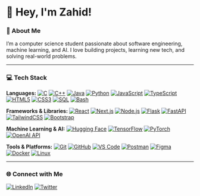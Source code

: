 # 👋 Hey, I'm Zahid!

### 💫 About Me  
I’m a computer science student passionate about software engineering, machine learning, and AI. I love building projects, learning new tech, and solving real-world problems.

---

### 💻 Tech Stack

**Languages:**
[![C](https://img.shields.io/badge/C-00599C?logo=c&logoColor=white)](#)
[![C++](https://img.shields.io/badge/C++-%2300599C.svg?logo=c%2B%2B&logoColor=white)](#)
[![Java](https://img.shields.io/badge/Java-%23ED8B00.svg?logo=openjdk&logoColor=white)](#)
[![Python](https://img.shields.io/badge/Python-3776AB?logo=python&logoColor=white)](#)
[![JavaScript](https://img.shields.io/badge/JavaScript-F7DF1E?logo=javascript&logoColor=black)](#)
[![TypeScript](https://img.shields.io/badge/TypeScript-3178C6?logo=typescript&logoColor=white)](#)
[![HTML5](https://img.shields.io/badge/HTML5-E34F26?logo=html5&logoColor=white)](#)
[![CSS3](https://img.shields.io/badge/CSS3-1572B6?logo=css3&logoColor=white)](#)
[![SQL](https://img.shields.io/badge/SQL-003B57?logo=sqlite&logoColor=white)](#)
[![Bash](https://img.shields.io/badge/Bash-4EAA25?logo=gnubash&logoColor=white)](#)

**Frameworks & Libraries:**
[![React](https://img.shields.io/badge/React-20232A?logo=react&logoColor=61DAFB)](#)
[![Next.js](https://img.shields.io/badge/Next.js-000000?logo=next.js&logoColor=white)](#)
[![Node.js](https://img.shields.io/badge/Node.js-339933?logo=nodedotjs&logoColor=white)](#)
[![Flask](https://img.shields.io/badge/Flask-000000?logo=flask&logoColor=white)](#)
[![FastAPI](https://img.shields.io/badge/-FastAPI-009688?logo=fastapi&logoColor=white)](#)
[![TailwindCSS](https://img.shields.io/badge/Tailwind_CSS-06B6D4?logo=tailwindcss&logoColor=white)](#)
[![Bootstrap](https://img.shields.io/badge/Bootstrap-563D7C?logo=bootstrap&logoColor=white)](#)

**Machine Learning & AI:**
[![Hugging Face](https://img.shields.io/badge/%F0%9F%A4%97%20Hugging%20Face-blue)](#)
[![TensorFlow](https://img.shields.io/badge/TensorFlow-FF6F00?logo=TensorFlow&logoColor=white)](#)
[![PyTorch](https://img.shields.io/badge/-PyTorch-EE4C2C?logo=pytorch&logoColor=white)](#)
[![OpenAI API](https://img.shields.io/badge/-OpenAI%20API-eee?logo=openai&logoColor=412991)](#)

**Tools & Platforms:**
[![Git](https://img.shields.io/badge/Git-F05032?logo=git&logoColor=white)](#)
[![GitHub](https://img.shields.io/badge/GitHub-181717?logo=github&logoColor=white)](#)
[![VS Code](https://img.shields.io/badge/VS_Code-007ACC?logo=visualstudiocode&logoColor=white)](#)
[![Postman](https://img.shields.io/badge/Postman-FF6C37?logo=postman&logoColor=white)](#)
[![Figma](https://img.shields.io/badge/Figma-F24E1E?logo=figma&logoColor=white)](#)
[![Docker](https://img.shields.io/badge/-Docker-2496ED?logo=Docker&logoColor=white)](#)
[![Linux](https://img.shields.io/badge/Linux-FCC624?logo=linux&logoColor=black)](#)

---

### 🌐 Connect with Me
[![LinkedIn](https://img.shields.io/badge/LinkedIn-0A66C2?logo=linkedin&logoColor=white)](https://www.linkedin.com/in/zahidt/)
[![Twitter](https://img.shields.io/twitter/url/https/twitter.com/cloudposse.svg?style=social&label=X)](https://twitter.com/zahidterriquez)
